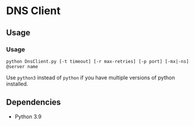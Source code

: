 # DNS Client

## Usage

### Usage

```shell
python DnsClient.py [-t timeout] [-r max-retries] [-p port] [-mx|-ns] @server name
```
Use `python3` instead of `python` if you have multiple versions of python installed.

## Dependencies

- Python 3.9
